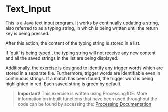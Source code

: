 # Text_Input
This is a Java text input program. It works by continually updating a string, also referred to as a typing string, in which is being written until the return key is being pressed.

 After this action, the content of the typing string is stored in a list.

 If 'quit' is being typed , the typing string will not receive any new content and all the saved strings in the list are being displayed. 

Additionally, the exercise is designed to identify any trigger words which are stored in a separate file. Furthermore, trigger words are identifiable even in continuous strings. If a match has been found, the trigger word is being highlighted in red. Each saved string is green by default.

> **Important!**
> This exercise is written using Processing IDE. More information on inbuilt functions that have been used throughout the code can be found by accessing the: [Processing Documentation](https://processing.org/reference/)

<!--stackedit_data:
eyJoaXN0b3J5IjpbLTgyNTI2MDEzNywtMTMzMjgzNjI0NSwtOD
I1MjYwMTM3LC0xNzg2NTQ0MzgxLDIwMDk5NTUwMDUsMTg4OTEx
MjI4N119
-->
